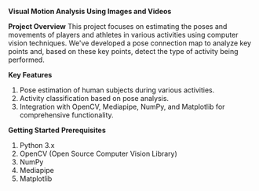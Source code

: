 **Visual Motion Analysis Using Images and Videos**

**Project Overview**
This project focuses on estimating the poses and movements of players and athletes in various activities using computer vision techniques. We've developed a pose connection map to analyze key points and, based on these key points, detect the type of activity being performed.

**Key Features**
1. Pose estimation of human subjects during various activities.
2. Activity classification based on pose analysis.
3. Integration with OpenCV, Mediapipe, NumPy, and Matplotlib for comprehensive functionality.

**Getting Started**
**Prerequisites**

1. Python 3.x
2. OpenCV (Open Source Computer Vision Library)
3. NumPy
4. Mediapipe
5. Matplotlib
